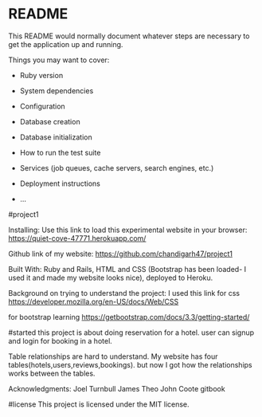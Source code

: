 # README

This README would normally document whatever steps are necessary to get the
application up and running.

Things you may want to cover:

* Ruby version

* System dependencies

* Configuration

* Database creation

* Database initialization

* How to run the test suite

* Services (job queues, cache servers, search engines, etc.)

* Deployment instructions

* ...

#project1

Installing:
Use this link to load this experimental website in your browser:
https://quiet-cove-47771.herokuapp.com/

Github link of my website:
https://github.com/chandigarh47/project1

Built With:
Ruby and Rails, HTML and CSS (Bootstrap has been loaded- I used it and made my website looks nice), deployed to Heroku.


Background on trying to understand the project:
I used this link for css
https://developer.mozilla.org/en-US/docs/Web/CSS

for bootstrap learning
https://getbootstrap.com/docs/3.3/getting-started/

#started
this project is about doing reservation for a hotel.
user can signup and login for booking in a hotel.

Table relationships are hard to understand. My website has  four tables(hotels,users,reviews,bookings). but now I got how the relationships works between the tables.

Acknowledgments:
Joel Turnbull
James Theo
John Coote
gitbook


#license
This project is licensed under the MIT license.
